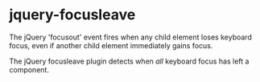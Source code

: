 # jquery-focusleave

The jQuery 'focusout' event fires when any child element loses keyboard focus, even if another child element immediately gains focus.

The jQuery focusleave plugin detects when *all* keyboard focus has left a component.

